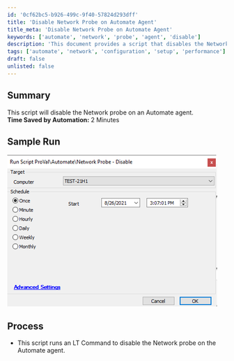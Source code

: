 ```yaml
---
id: '0cf62bc5-b926-499c-9f40-57824d293dff'
title: 'Disable Network Probe on Automate Agent'
title_meta: 'Disable Network Probe on Automate Agent'
keywords: ['automate', 'network', 'probe', 'agent', 'disable']
description: 'This document provides a script that disables the Network probe on a ConnectWise Automate agent, saving approximately 2 minutes of manual effort. It includes a sample run image and details the process involved in executing the script.'
tags: ['automate', 'network', 'configuration', 'setup', 'performance']
draft: false
unlisted: false
---
```

## Summary

This script will disable the Network probe on an Automate agent.  
**Time Saved by Automation:** 2 Minutes

## Sample Run

![Sample Run](../../../static/img/Network-Probe---Disable/image_1.png)

## Process

- This script runs an LT Command to disable the Network probe on the Automate agent.






